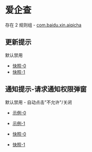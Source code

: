 # 爱企查

存在 2 规则组 - [com.baidu.xin.aiqicha](/src/apps/com.baidu.xin.aiqicha.ts)

## 更新提示

默认禁用

- [快照-0](https://i.gkd.li/import/12755738)
- [快照-1](https://i.gkd.li/import/12755762)

## 通知提示-请求通知权限弹窗

默认禁用 - 自动点击"不允许"/关闭

- [示例-0](https://m.gkd.li/57941037/9c26bb3a-d770-429a-b211-46b97a47f5f0)
- [示例-1](https://m.gkd.li/57941037/92a1bd1b-91c5-42a8-830b-9b721815d9a4)

- [快照-0](https://i.gkd.li/import/12755733)
- [快照-1](https://i.gkd.li/import/12755756)
